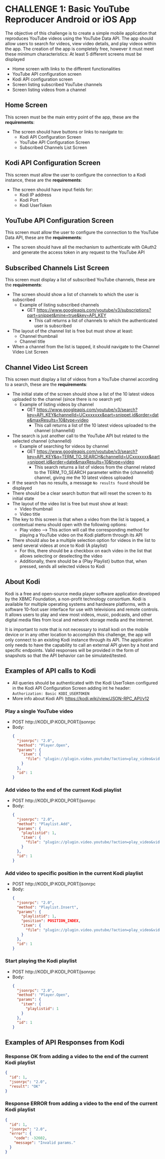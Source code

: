 # CHALLENGE 1: Basic YouTube Reproducer Android or iOS App
The objective of this challenge is to create a simple mobile application that reproduces YouTube videos using the YouTube Data API. 
The app should allow users to search for videos, view video details, and play videos within the app.
The creation of the app is completely free, however it must meet these minimum characteristics:
At least 5 different screens must be displayed
* Home screen with links to the different functionalities
* YouTube API configuration screen
* Kodi API configuration screen
* Screen listing subscribed YouTube channels
* Screen listing videos from a channel

## Home Screen
This screen must be the main entry point of the app, these are the **requirements**:
* The screen should have buttons or links to navigate to:
  * Kodi API Configuration Screen
  * YouTube API Configuration Screen
  * Subscribed Channels List Screen

## Kodi API Configuration Screen
This screen must allow the user to configure the connection to a Kodi instance, these are the **requirements**:
* The screen should have input fields for:
  * Kodi IP address
  * Kodi Port
  * Kodi UserToken

## YouTube API Configuration Screen
This screen must allow the user to configure the connection to the YouTube Data API, these are the **requirements**:
* The screen should have all the mechanism to authenticate with OAuth2 and generate the access token in any request to the YouTube API

## Subscribed Channels List Screen
This screen must display a list of subscribed YouTube channels, these are the **requirements**:
* The screen should show a list of channels to which the user is subscribed
  * Example of listing subscribed channels
    * GET https://www.googleapis.com/youtube/v3/subscriptions?part=snippet&mine=true&key=API_KEY
      * This call returns a list of channels to which the authenticated user is subscribed
* The layout of the channel list is free but must show at least:
  * Channel thumbnail
  * Channel title
* When a channel from the list is tapped, it should navigate to the Channel Video List Screen

## Channel Video List Screen
This screen must display a list of videos from a YouTube channel according to a search, these are the **requirements**:
* The initial state of the screen should show a list of the 10 latest videos uploaded to the channel (since there is no search yet)
  * Example of listing videos by channel
    * GET https://www.googleapis.com/youtube/v3/search?key=API_KEY&channelId=UCxxxxxxx&part=snippet,id&order=date&maxResults=10&type=video
      * This call returns a list of the 10 latest videos uploaded to the channel {channelId}
* The search is just another call to the YouTube API but related to the selected channel {channelId}
  * Example of searching for videos by channel
    * GET https://www.googleapis.com/youtube/v3/search?key=API_KEY&q=TERM_TO_SEARCH&channelId=UCxxxxxxx&part=snippet,id&order=date&maxResults=10&type=video
      * This search returns a list of videos from the channel related to the TERM_TO_SEARCH parameter within the {channelId} channel, giving me the 10 latest videos uploaded
* If the search has no results, a message `No results found` should be displayed
* There should be a clear search button that will reset the screen to its initial state
* The layout of the video list is free but must show at least:
  * Video thumbnail
  * Video title
* The key to this screen is that when a video from the list is tapped, a contextual menu should open with the following options:
  * Play video --> This action will call the corresponding method for playing a YouTube video on the Kodi platform through its API
* There should also be a multiple selection option for videos in the list to send several videos at once to Kodi (A playlist)
  * For this, there should be a checkbox on each video in the list that allows selecting or deselecting the video
  * Additionally, there should be a {Play Playlist} button that, when pressed, sends all selected videos to Kodi

## About Kodi
Kodi is a free and open-source media player software application developed by the XBMC Foundation, a non-profit technology consortium. Kodi is available for multiple operating systems and hardware platforms, with a software 10-foot user interface for use with televisions and remote controls. It allows users to play and view most videos, music, podcasts, and other digital media files from local and network storage media and the internet.

It is important to note that is not necessary to install kodi on the mobile device or in any other location to accomplish this challenge, the app will only connect to an existing Kodi instance through its API.
The application only needs to have the capability to call an external API given by a host and specific endpoints. Valid responses will be provided in the form of snapshots so that the API behavior can be simulated/tested.

## Examples of API calls to Kodi
* All queries should be authenticated with the Kodi UserToken configured in the Kodi API Configuration Screen adding int he header:
```Authorization: Basic KODI_USERTOKEN```
* More info about Kodi API: https://kodi.wiki/view/JSON-RPC_API/v12

### Play a single YouTube video
  * POST http://KODI_IP:KODI_PORT/jsonrpc
  * Body:
    ```json
    {
      "jsonrpc": "2.0",
      "method": "Player.Open",
      "params": {
        "item": {
          "file": "plugin://plugin.video.youtube/?action=play_video&videoid=VIDEO_ID"
        }
      },
      "id": 1
    }
    ```
### Add video to the end of the current Kodi playlist
  * POST http://KODI_IP:KODI_PORT/jsonrpc
  * Body:
    ```json
    {
      "jsonrpc": "2.0",
      "method": "Playlist.Add",
      "params": {
        "playlistid": 1,
        "item": {
          "file": "plugin://plugin.video.youtube/?action=play_video&videoid=VIDEO_ID"
        }
      },
      "id": 1
    }
    ```
### Add video to specific position in the current Kodi playlist
  * POST http://KODI_IP:KODI_PORT/jsonrpc
  * Body:
    ```json
    {
      "jsonrpc": "2.0",
      "method": "Playlist.Insert",
      "params": {
        "playlistid": 1,
        "position": POSITION_INDEX,
        "item": {
          "file": "plugin://plugin.video.youtube/?action=play_video&videoid=VIDEO_ID"
        }
      },
      "id": 1
    }
    ```
### Start playing the Kodi playlist
  * POST http://KODI_IP:KODI_PORT/jsonrpc
  * Body:
    ```json
    {
      "jsonrpc": "2.0",
      "method": "Player.Open",
      "params": {
        "item": {
          "playlistid": 1
        }
      },
      "id": 1
    }
    ```

## Examples of API Responses from Kodi
### Response OK from adding a video to the end of the current Kodi playlist
  ```json
  {
    "id": 1,
    "jsonrpc": "2.0",
    "result": "OK"
  }
  ```
### Response ERROR from adding a video to the end of the current Kodi playlist
  ```json
  {
    "id": 1,
    "jsonrpc": "2.0",
    "error": {
      "code": -32602,
      "message": "Invalid params."
    }
  }
  ```